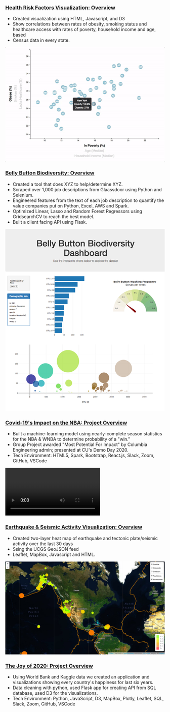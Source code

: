 ### [Health Risk Factors Visualization: Overview](https://github.com/sarahgrant11/d3-challenge)

* Created visualization using HTML, Javascript, and D3
* Show correlations between rates of obesity, smoking status and healthcare access with rates of poverty, household income and age, based
* Census data in every state.

![](/images/health_risk.gif)

### [Belly Button Biodiversity: Overview](https://github.com/sarahgrant11/plotly-challenge) 

* Created a tool that does XYZ to help/determine XYZ.
* Scraped over 1,000 job descriptions from Glaassdoor using Python and Selenium.
* Engineered features from the text of each job description to quantify the value companies put on Python, Excel, AWS and Spark.
* Optimized Linear, Lasso and Random Forest Regressors using GridsearchCV to reach the best model. 
* Built a client facing API using Flask. 

![](/images/hw02.png)

### [Covid-19's Impact on the NBA: Project Overview](https://tylerspck.github.io/Final_Project/index.html)

* Built a machine-learning model using nearly-complete season statistics for the NBA & WNBA to determine probability of a "win." 
* Group Project awarded "Most Potential For Impact" by Columbia Engineering admin; presented at CU's Demo Day 2020. 
* Tech Environment: HTML5, Spark, Bootstrap, React.js, Slack, Zoom, GitHub, VSCode

![](/images/nba.mp4)

### [Earthquake & Seismic Activity Visualization: Overview](https://github.com/sarahgrant11/leaflet-challenge)

* Created two-layer heat map of earthquake and tectonic plate/seismic activity over the last 30 days
* Ssing the UCGS GeoJSON feed
* Leaflet, MapBox, Javascript and HTML.

![](/images/leaflet.jpg)

### [The Joy of 2020: Project Overview](https://github.com/tylerspck/Data-Story-Project-World-Happiness)
* Using World Bank and Kaggle data we created an application and visualizations showing every country's happiness for last six years. 
* Data cleaning with python, used Flask app for creating API from SQL database, used D3 for the visualizations. 
* Tech Environment: Python, JavaScript, D3, MapBox, Plotly, Leaflet, SQL, Slack, Zoom, GitHub, VSCode
